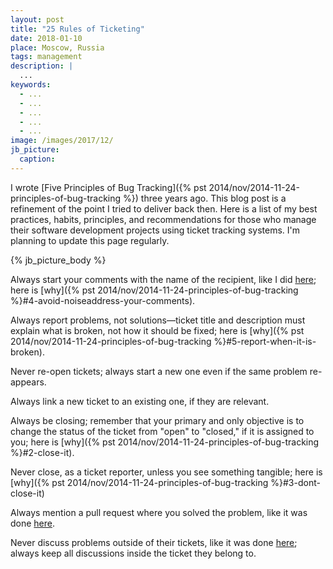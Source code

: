 ```yaml
---
layout: post
title: "25 Rules of Ticketing"
date: 2018-01-10
place: Moscow, Russia
tags: management
description: |
  ...
keywords:
  - ...
  - ...
  - ...
  - ...
  - ...
image: /images/2017/12/
jb_picture:
  caption:
---
```


I wrote [Five Principles of Bug Tracking]({% pst 2014/nov/2014-11-24-principles-of-bug-tracking %})
three years ago. This blog post is a refinement of the point
I tried to deliver back then. Here is a list of my best practices, habits,
principles, and recommendations for those who manage their software
development projects using ticket tracking systems.
I'm planning to update this page regularly.

<!--more-->

{% jb_picture_body %}

Always start your comments with the name of the recipient, like I did
[here](https://github.com/zerocracy/datum/issues/222#issuecomment-358065191);
here is [why]({% pst 2014/nov/2014-11-24-principles-of-bug-tracking %}#4-avoid-noiseaddress-your-comments).

Always report problems, not solutions&mdash;ticket title and description must explain
what is broken, not how it should be fixed;
here is [why]({% pst 2014/nov/2014-11-24-principles-of-bug-tracking %}#5-report-when-it-is-broken).

Never re-open tickets;
always start a new one even if the same problem re-appears.

Always link a new ticket to an existing one, if they are relevant.

Always be closing;
remember that your primary and only objective is to
change the status of the ticket from "open" to "closed," if it is assigned to you;
here is [why]({% pst 2014/nov/2014-11-24-principles-of-bug-tracking %}#2-close-it).

Never close, as a ticket reporter, unless you see something tangible;
here is [why]({% pst 2014/nov/2014-11-24-principles-of-bug-tracking %}#3-dont-close-it)

Always mention a pull request where you solved the problem,
like it was done
[here](https://github.com/zerocracy/farm/issues/404#issuecomment-360015046).

Never discuss problems outside of their tickets, like it was done
[here](https://github.com/zerocracy/farm/pull/439#issuecomment-360698197);
always keep all discussions inside the ticket they belong to.

